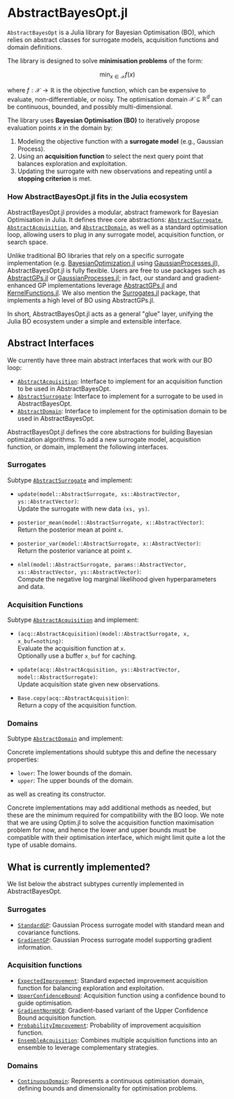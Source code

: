 # AbstractBayesOpt.jl

`AbstractBayesOpt` is a Julia library for Bayesian Optimisation (BO), which relies on abstract classes for surrogate models, acquisition functions and domain definitions.

The library is designed to solve **minimisation problems** of the form:

$$\min_{x \in \mathcal{X}} f(x)$$

where $f: \mathcal{X} \to \mathbb{R}$ is the objective function, which can be expensive to evaluate, non-differentiable, or noisy. 
The optimisation domain $\mathcal{X} \subseteq \mathbb{R}^d$ can be continuous, bounded, and possibly multi-dimensional.  

The library uses **Bayesian Optimisation (BO)** to iteratively propose evaluation points $x$ in the domain by:

1. Modeling the objective function with a **surrogate model** (e.g., Gaussian Process).  
2. Using an **acquisition function** to select the next query point that balances exploration and exploitation.  
3. Updating the surrogate with new observations and repeating until a **stopping criterion** is met.

### How AbstractBayesOpt.jl fits in the Julia ecosystem

AbstractBayesOpt.jl provides a modular, abstract framework for Bayesian Optimisation in Julia.
It defines three core abstractions: [`AbstractSurrogate`](@ref), [`AbstractAcquisition`](@ref), and [`AbstractDomain`](@ref), as well as a standard optimisation loop, allowing users to plug in any surrogate model, acquisition function, or search space.

Unlike traditional BO libraries that rely on a specific surrogate implementation (e.g. [BayesianOptimization.jl](https://github.com/jbrea/BayesianOptimization.jl) using [GaussianProcesses.jl](https://github.com/STOR-i/GaussianProcesses.jl)), AbstractBayesOpt.jl is fully flexible. Users are free to use packages such as [AbstractGPs.jl](https://github.com/JuliaGaussianProcesses/AbstractGPs.jl) or [GaussianProcesses.jl](https://github.com/STOR-i/GaussianProcesses.jl); in fact, our standard and gradient-enhanced GP implementations leverage [AbstractGPs.jl](https://github.com/JuliaGaussianProcesses/AbstractGPs.jl) and [KernelFunctions.jl](https://github.com/JuliaGaussianProcesses/KernelFunctions.jl). We also mention the [Surrogates.jl](https://github.com/SciML/Surrogates.jl) package, that implements a high level of BO using AbstractGPs.jl.

In short, AbstractBayesOpt.jl acts as a general "glue" layer, unifying the Julia BO ecosystem under a simple and extensible interface.

## Abstract Interfaces

We currently have three main abstract interfaces that work with our BO loop:

- [`AbstractAcquisition`](@ref): Interface to implement for an acquisition function to be used in AbstractBayesOpt.
- [`AbstractSurrogate`](@ref): Interface to implement for a surrogate to be used in AbstractBayesOpt.
- [`AbstractDomain`](@ref): Interface to implement for the optimisation domain to be used in AbstractBayesOpt.

AbstractBayesOpt.jl defines the core abstractions for building Bayesian optimization
algorithms. To add a new surrogate model, acquisition function, or domain, implement
the following interfaces.

### Surrogates

Subtype [`AbstractSurrogate`](@ref) and implement:

- `update(model::AbstractSurrogate, xs::AbstractVector, ys::AbstractVector)`:  
  Update the surrogate with new data `(xs, ys)`.

- `posterior_mean(model::AbstractSurrogate, x::AbstractVector)`:  
  Return the posterior mean at point `x`.

- `posterior_var(model::AbstractSurrogate, x::AbstractVector)`:  
  Return the posterior variance at point `x`.

- `nlml(model::AbstractSurrogate, params::AbstractVector, xs::AbstractVector, ys::AbstractVector)`:  
  Compute the negative log marginal likelihood given hyperparameters and data.

### Acquisition Functions

Subtype [`AbstractAcquisition`](@ref) and implement:

- `(acq::AbstractAcquisition)(model::AbstractSurrogate, x, x_buf=nothing)`:  
  Evaluate the acquisition function at `x`.  
  Optionally use a buffer `x_buf` for caching.

- `update(acq::AbstractAcquisition, ys::AbstractVector, model::AbstractSurrogate)`:  
  Update acquisition state given new observations.

- `Base.copy(acq::AbstractAcquisition)`:  
  Return a copy of the acquisition function.

### Domains

Subtype [`AbstractDomain`](@ref) and implement:

Concrete implementations should subtype this and define the necessary properties:
- `lower`: The lower bounds of the domain.
- `upper`: The upper bounds of the domain.

as well as creating its constructor.


Concrete implementations may add additional methods as needed, but these are the
minimum required for compatibility with the BO loop. We note that we are using Optim.jl to solve the acquisition function
maximisation problem for now, and hence the lower and upper bounds must be compatible with their optimisation interface, which might limit
quite a lot the type of usable domains.

## What is currently implemented?
We list below the abstract subtypes currently implemented in AbstractBayesOpt.

### Surrogates
- [`StandardGP`](@ref): Gaussian Process surrogate model with standard mean and covariance functions.
- [`GradientGP`](@ref): Gaussian Process surrogate model supporting gradient information. 

### Acquisition functions
- [`ExpectedImprovement`](@ref): Standard expected improvement acquisition function for balancing exploration and exploitation.
- [`UpperConfidenceBound`](@ref): Acquisition function using a confidence bound to guide optimisation.
- [`GradientNormUCB`](@ref): Gradient-based variant of the Upper Confidence Bound acquisition function.
- [`ProbabilityImprovement`](@ref): Probability of improvement acquisition function.
- [`EnsembleAcquisition`](@ref): Combines multiple acquisition functions into an ensemble to leverage complementary strategies.

### Domains
- [`ContinuousDomain`](@ref): Represents a continuous optimisation domain, defining bounds and dimensionality for optimisation problems.